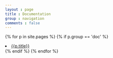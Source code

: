 ```yaml
---
layout : page
title : Documentation
group : navigation
comments : false
---
```

{% for p in site.pages %}
  {% if p.group == 'doc' %}
  <li><a href="{{ BASE_PATH }}{{p.url}}">{{p.title}}</a></li>
  {% endif %}
{% endfor %}
